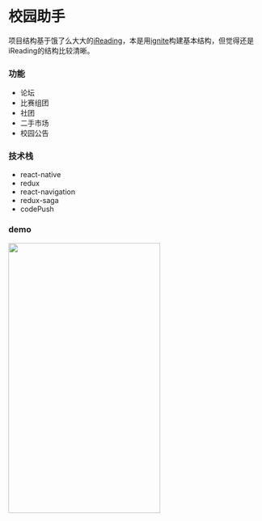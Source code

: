 # 校园助手

项目结构基于饿了么大大的[iReading](https://github.com/attentiveness/reading.git)，本是用[ignite](https://github.com/infinitered/ignite)构建基本结构，但觉得还是iReading的结构比较清晰。

### 功能
* 论坛
* 比赛组团
* 社团
* 二手市场
* 校园公告

### 技术栈
* react-native
* redux
* react-navigation
* redux-saga
* codePush

### demo

<img width="300" height="534" src="https://github.com/hyhajnal/campus/blob/master/campus.gif">
